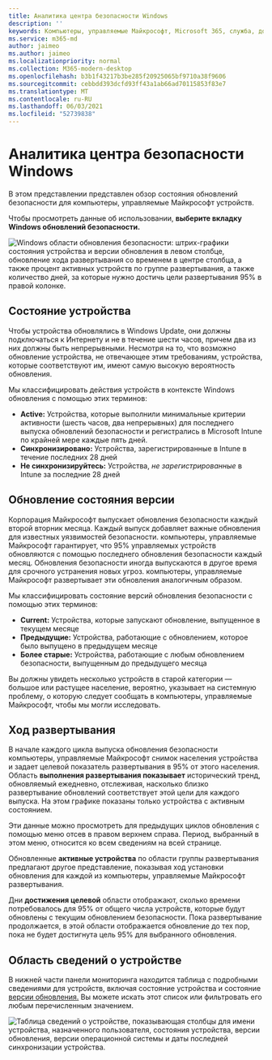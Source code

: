 ```yaml
---
title: Аналитика центра безопасности Windows
description: ''
keywords: Компьютеры, управляемые Майкрософт, Microsoft 365, служба, документация
ms.service: m365-md
author: jaimeo
ms.author: jaimeo
ms.localizationpriority: normal
ms.collection: M365-modern-desktop
ms.openlocfilehash: b3b1f43217b3be285f20925065bf9710a38f9606
ms.sourcegitcommit: cebbdd393dcfd93ff43a1ab66ad70115853f83e7
ms.translationtype: MT
ms.contentlocale: ru-RU
ms.lasthandoff: 06/03/2021
ms.locfileid: "52739838"
---
```

# <a name="windows-security-update-insights"></a>Аналитика центра безопасности Windows
В этом представлении представлен обзор состояния обновлений безопасности для компьютеры, управляемые Майкрософт устройств. 

Чтобы просмотреть данные об использовании, <strong>выберите вкладку Windows обновлений безопасности.</strong>

![Windows области обновления безопасности: штрих-графики состояния устройства и версии обновления в левом столбце, обновление хода развертывания со временем в центре столбца, а также процент активных устройств по группе развертывания, а также количество дней, за которые нужно достичь цели развертывания 95% в правой колонке.](../../media/update-insights.jpg)

## <a name="device-status"></a>Состояние устройства

Чтобы устройства обновлялись в Windows Update, они должны подключаться к Интернету и не в течение шести часов, причем два из них должны быть непрерывными. Несмотря на то, что возможно обновление устройства, не отвечающее этим требованиям, устройства, которые соответствуют им, имеют самую высокую вероятность обновления. 

Мы классифицировать действия устройств в контексте Windows обновления с помощью этих терминов:

- <strong>Active:</strong> Устройства, которые выполнили минимальные критерии активности (шесть часов, два непрерывных) для последнего выпуска обновлений безопасности и регистрались в Microsoft Intune по крайней мере каждые пять дней.
- <strong>Синхронизировано:</strong> Устройства, зарегистрированные в Intune в течение последних 28 дней
- <strong>Не синхронизируйтесь:</strong> Устройства, <i>не зарегистрированные</i> в Intune за последние 28 дней




## <a name="update-version-status"></a>Обновление состояния версии

Корпорация Майкрософт выпускает обновления безопасности каждый второй вторник месяца. Каждый выпуск добавляет важные обновления для известных уязвимостей безопасности. компьютеры, управляемые Майкрософт гарантирует, что 95% управляемых устройств обновляются с помощью последнего обновления безопасности каждый месяц. Обновления безопасности иногда выпускаются в другое время для срочного устранения новых угроз. компьютеры, управляемые Майкрософт развертывает эти обновления аналогичным образом.

Мы классифицировать состояние версий обновления безопасности с помощью этих терминов:

- <strong>Current:</strong> Устройства, которые запускают обновление, выпущенное в текущем месяце
- <strong>Предыдущие:</strong> Устройства, работающие с обновлением, которое было выпущено в предыдущем месяце
- <strong>Более старые:</strong> Устройства, работающие с любым обновлением безопасности, выпущенным до предыдущего месяца

Вы должны увидеть несколько <strong></strong> устройств в старой категории — большое или растущее население, вероятно, указывает на системную проблему, о которую следует сообщать в компьютеры, управляемые Майкрософт, чтобы мы могли исследовать.


## <a name="deployment-progress"></a>Ход развертывания

В начале каждого цикла выпуска обновления безопасности компьютеры, управляемые Майкрософт снимок населения устройства и задает целевой показатель развертывания в 95% от этого населения. Область <strong>выполнения развертывания показывает</strong> исторический тренд, обновляемый ежедневно, отслеживая, насколько близко развертывание обновлений соответствует этой цели для каждого выпуска. На этом графике показаны только устройства с активным состоянием.

Эти данные можно просмотреть для предыдущих циклов обновления с помощью меню отсев в правом верхнем справа. Период, выбранный в этом меню, относится ко всем сведениям на всей странице.

Обновленные <strong>активные устройства</strong> по области группы развертывания предлагают другое представление, показывая ход установки обновления для каждой из компьютеры, управляемые Майкрософт развертывания.

Дни <strong>достижения целевой</strong> области отображают, сколько времени потребовалось для 95% от общего числа устройств, которые будут обновлены с текущим обновлением безопасности. Пока развертывание продолжается, в <strong></strong> этой области отображается обновление до тех пор, пока не будет достигнута цель 95% для выбранного обновления.

## <a name="device-details-area"></a>Область сведений о устройстве

В нижней части панели мониторинга находится таблица с [](#device-status) подробными сведениями для устройств, включая состояние устройства и состояние [версии обновления.](#update-version-status) Вы можете искать этот список или фильтровать его любым перечисленным значением.


![Таблица сведений о устройстве, показывающая столбцы для имени устройства, назначенного пользователя, состояния устройства, версии обновления, версии операционной системы и даты последней синхронизации устройства.](../../media/security-update-insights-device-table-sterile.png)
